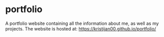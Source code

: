 # portfolio
A portfolio website containing all the information about me, as well as my projects.
The website is hosted at: https://kristijan00.github.io/portfolio/
